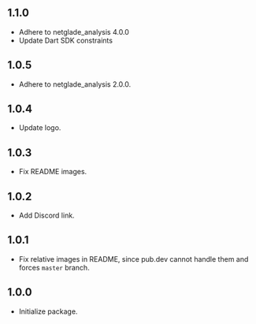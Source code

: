 ## 1.1.0
- Adhere to netglade_analysis 4.0.0
- Update Dart SDK constraints


## 1.0.5
- Adhere to netglade_analysis 2.0.0.

## 1.0.4
- Update logo.

## 1.0.3
- Fix README images.

## 1.0.2
- Add Discord link.

## 1.0.1
- Fix relative images in README, since pub.dev cannot handle them and forces `master` branch.

## 1.0.0
- Initialize package.
